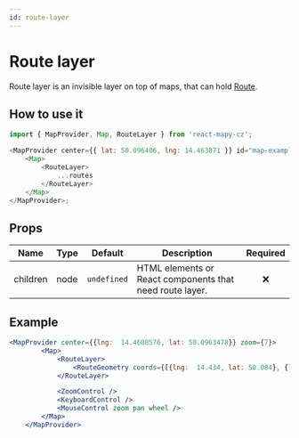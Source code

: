 ```yaml
---
id: route-layer
---
```


# Route layer

Route layer is an invisible layer on top of maps, that can hold [Route](/docs/API/route).

## How to use it

```js
import { MapProvider, Map, RouteLayer } from 'react-mapy-cz';

<MapProvider center={{ lat: 50.096406, lng: 14.463071 }} id="map-example">
	<Map>
		<RouteLayer>
			...routes
		</RouteLayer>
	</Map>
</MapProvider>;
```

## Props

| Name     | Type | Default     | Description                                               | Required |
| -------- | ---- | ----------- | --------------------------------------------------------- | :------: |
| children | node | `undefined` | HTML elements or React components that need route layer. |   :x:    |

## Example

```jsx live
<MapProvider center={{lng:  14.4608576, lat: 50.0963478}} zoom={7}>
		<Map>
			<RouteLayer>
				<RouteGeometry coords={[{lng:  14.434, lat: 50.084}, {lng:  16.6, lat: 49.195}]} />
			</RouteLayer>

			<ZoomControl />
			<KeyboardControl />
			<MouseControl zoom pan wheel />
		</Map>
	</MapProvider>
```
